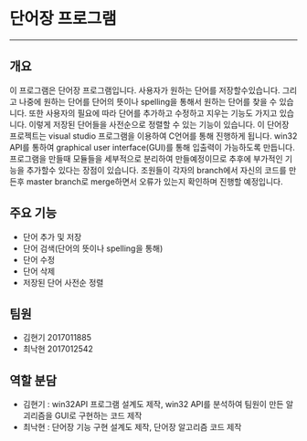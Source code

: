 # **단어장 프로그램**
***
## **개요**
이 프로그램은 단어장 프로그램입니다. 사용자가 원하는 단어를 저장할수있습니다. 그리고 나중에 원하는 단어를 단어의 뜻이나 spelling을 통해서 원하는 단어를 찾을 수 있습니다.
또한 사용자의 필요에 따라 단어를 추가하고 수정하고 지우는 기능도 가지고 있습니다. 이렇게 저장된 단어들을 사전순으로 정렬할 수 있는 기능이 있습니다.
이 단어장 프로젝트는  visual studio 프로그램을 이용하여 C언어를 통해 진행하게 됩니다. win32 API를 통하여 graphical user interface(GUI)를 통해 입출력이 가능하도록 만듭니다.
프로그램을 만들때 모듈들을 세부적으로 분리하여 만들예정이므로 추후에 부가적인 기능을 추가할수 있다는 장점이 있습니다. 조원들이 각자의 branch에서 자신의 코드를 만든후 master branch로 merge하면서 오류가 있는지 확인하며 진행할 예정입니다.

## **주요 기능**
* 단어 추가 및 저장
* 단어 검색(단어의 뜻이나 spelling을 통해)
* 단어 수정
* 단어 삭제
* 저장된 단어 사전순 정렬

## **팀원**
* 김현기 2017011885
* 최낙현 2017012542

## **역할 분담**
* 김현기 : win32API 프로그램 설계도 제작, win32 API를 분석하여 팀원이 만든 알괴리즘을 GUI로 구현하는 코드 제작
* 최낙현 : 단어장 기능 구현 설계도 제작, 단어장 알고리즘 코드 제작
